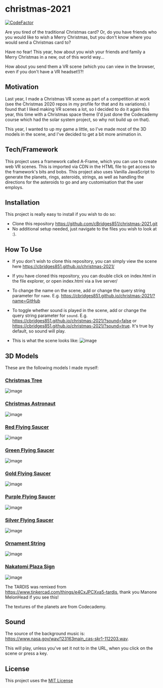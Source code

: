 # christmas-2021

[![CodeFactor](https://www.codefactor.io/repository/github/cbridges851/christmas-2021/badge)](https://www.codefactor.io/repository/github/cbridges851/christmas-2021)

Are you tired of the traditional Christmas card? Or, do you have friends who you would like to wish a Merry Christmas, but you don't know where you would send a Christmas card to?

Have no fear! This year, how about you wish your friends and family a Merry Christmas in a new, out of this world way...  

How about you send them a VR scene (which you can view in the browser, even if you don't have a VR headset!)?!

## Motivation
Last year, I made a Christmas VR scene as part of a competition at work (see the Christmas 2020 repos in my profile for that and its variations). I found that I liked making VR scenes a lot, so I decided to do it again this year, this time with a Christmas space theme (I'd just done the Codecademy course which had the solar system project, so why not build up on that).

This year, I wanted to up my game a little, so I've made most of the 3D models in the scene, and I've decided to get a bit more animation in.

## Tech/Framework
This project uses a framework called A-Frame, which you can use to create web VR scenes. This is imported via CDN in the HTML file to get access to the framework's bits and bobs. This project also uses Vanilla JavaScript to generate the planets, rings, asteroids, strings, as well as handling the directions for the asteroids to go and any customisation that the user employs.

## Installation
This project is really easy to install if you wish to do so:
- Clone this repository https://github.com/cBridges851/christmas-2021.git
- No additional setup needed, just navigate to the files you wish to look at :). 

## How To Use
- If you don't wish to clone this repository, you can simply view the scene here https://cbridges851.github.io/christmas-2021/
- If you have cloned this repository, you can double click on index.html in the file explorer, or open index.html via a live server/

- To change the name on the scene, add or change the query string parameter for `name`. E.g. https://cbridges851.github.io/christmas-2021/?name=GitHub
- To toggle whether sound is played in the scene, add or change the query string parameter for `sound`. E.g. https://cbridges851.github.io/christmas-2021/?sound=false or https://cbridges851.github.io/christmas-2021/?sound=true. It's true by default, so sound will play. 

- This is what the scene looks like:
![image](https://user-images.githubusercontent.com/54030147/147350310-3734364f-e006-483e-9a03-d6a7c6555de5.png)

## 3D Models
These are the following models I made myself:

### [Christmas Tree](https://www.tinkercad.com/things/bPPu2NIb0Ag)
![image](https://user-images.githubusercontent.com/54030147/147350553-c9b64fc4-1f97-433b-b96f-67b9f58692c5.png)

### [Christmas Astronaut](https://www.tinkercad.com/things/4eO5DzrAvAQ)
![image](https://user-images.githubusercontent.com/54030147/147350743-dcb809d5-441b-4f51-801f-cd7bb53d6fc9.png)

### [Red Flying Saucer](https://www.tinkercad.com/things/dEOfhr6ANit)
![image](https://user-images.githubusercontent.com/54030147/147350828-d42d5482-83d5-43be-95ec-7ad25176c04e.png)

### [Green Flying Saucer](https://www.tinkercad.com/things/4IOUGr02d96)
![image](https://user-images.githubusercontent.com/54030147/147350880-5536a260-6c72-4d40-a3b0-16971ad3c6e7.png)

### [Gold Flying Saucer](https://www.tinkercad.com/things/0429PXrb0Fp)
![image](https://user-images.githubusercontent.com/54030147/147350941-f6b86176-0517-4931-a663-5e357eb65d81.png)

### [Purple Flying Saucer](https://www.tinkercad.com/things/jmfpny8B5aj)
![image](https://user-images.githubusercontent.com/54030147/147350987-09b2e70f-8704-4dad-adeb-3fcca8d4b982.png)

### [Silver Flying Saucer](https://www.tinkercad.com/things/bZzpHjgMXvs)
![image](https://user-images.githubusercontent.com/54030147/147351022-974262ed-cd4a-46f1-9ed0-0131b8ceea7d.png)

### [Ornament String](https://www.tinkercad.com/things/2Oujsi8pzZJ)
![image](https://user-images.githubusercontent.com/54030147/147351124-1c0fc332-a9a0-491e-b8c3-31204af52ecf.png)

### [Nakatomi Plaza Sign](https://www.tinkercad.com/things/g52eEdo11xK)
![image](https://user-images.githubusercontent.com/54030147/147351199-76535536-8810-44ca-a716-4213606e6984.png)

The TARDIS was remixed from https://www.tinkercad.com/things/e4CxJPCXva5-tardis, thank you Manone MelonHead if you see this!

The textures of the planets are from Codecademy.

## Sound
The source of the background music is: https://www.nasa.gov/wav/123163main_cas-skr1-112203.wav.

This will play, unless you've set it not to in the URL, when you click on the scene or press a key.

## License
This project uses the [MIT License](https://github.com/cBridges851/christmas-2021/blob/master/LICENSE)
